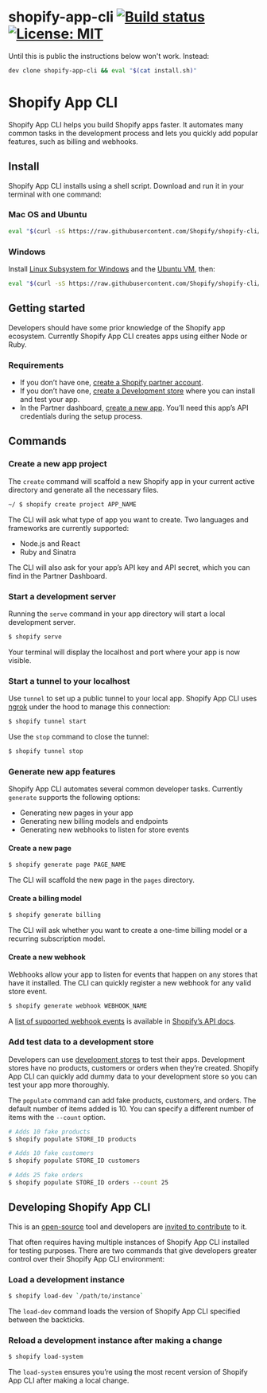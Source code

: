 # shopify-app-cli [![Build status](https://badge.buildkite.com/a27554588a0e537d0ca23984dec9e68a16dc3f5ff41415cb08.svg?branch=master)](https://buildkite.com/shopify/shopify-app-cli)[![License: MIT](https://img.shields.io/badge/License-MIT-green.svg)](LICENSE.md)

Until this is public the instructions below won't work. Instead:
```sh
dev clone shopify-app-cli && eval "$(cat install.sh)"
```

# Shopify App CLI

Shopify App CLI helps you build Shopify apps faster. It automates many common tasks in the development process and lets you quickly add popular features, such as billing and webhooks.

## Install

Shopify App CLI installs using a shell script. Download and run it in your terminal with one command:

### Mac OS and Ubuntu
```sh
eval "$(curl -sS https://raw.githubusercontent.com/Shopify/shopify-cli/master/install.sh)"
```

### Windows
Install [Linux Subsystem for Windows](https://docs.microsoft.com/en-us/windows/wsl/install-win10) and the [Ubuntu VM](https://www.microsoft.com/en-ca/p/ubuntu/9nblggh4msv6), then:

```sh
eval "$(curl -sS https://raw.githubusercontent.com/Shopify/shopify-cli/master/install.sh)"
```

## Getting started

Developers should have some prior knowledge of the Shopify app ecosystem. Currently Shopify App CLI creates apps using either Node or Ruby.

### Requirements

- If you don’t have one, [create a Shopify partner account](https://partners.shopify.com/signup).
- If you don’t have one, [create a Development store](https://help.shopify.com/en/partners/dashboard/development-stores#create-a-development-store) where you can install and test your app.
- In the Partner dashboard, [create a new app](https://help.shopify.com/en/api/tools/partner-dashboard/your-apps#create-a-new-app). You’ll need this app’s API credentials during the setup process.

## Commands

### Create a new app project

The `create` command will scaffold a new Shopify app in your current active directory and generate all the necessary files.

```sh
~/ $ shopify create project APP_NAME
```

The CLI will ask what type of app you want to create. Two languages and frameworks are currently supported:

- Node.js and React
- Ruby and Sinatra

The CLI will also ask for your app’s API key and API secret, which you can find in the Partner Dashboard.

### Start a development server

Running the `serve` command in your app directory will start a local development server.

```sh
$ shopify serve
```

Your terminal will display the localhost and port where your app is now visible.

### Start a tunnel to your localhost

Use `tunnel` to set up a public tunnel to your local app. Shopify App CLI uses [ngrok](https://ngrok.com/) under the hood to manage this connection:

```sh
$ shopify tunnel start
```

Use the `stop` command to close the tunnel:

```sh
$ shopify tunnel stop
```

### Generate new app features

Shopify App CLI automates several common developer tasks. Currently `generate` supports the following options:

- Generating new pages in your app
- Generating new billing models and endpoints
- Generating new webhooks to listen for store events

#### Create a new page

```sh
$ shopify generate page PAGE_NAME
```
The CLI will scaffold the new page in the `pages` directory.

#### Create a billing model

```sh
$ shopify generate billing
```
The CLI will ask whether you want to create a one-time billing model or a recurring subscription model. 

#### Create a new webhook

Webhooks allow your app to listen for events that happen on any stores that have it installed. The CLI can quickly register a new webhook for any valid store event.

```sh
$ shopify generate webhook WEBHOOK_NAME
```

A [list of supported webhook events](https://help.shopify.com/en/api/reference/events/webhook) is available in [Shopify’s API docs](https://help.shopify.com/en/api/getting-started).

### Add test data to a development store

Developers can use [development stores](https://help.shopify.com/en/partners/dashboard/development-stores) to test their apps. Development stores have no products, customers or orders when they’re created. Shopify App CLI can quickly add dummy data to your development store so you can test your app more thoroughly.

The `populate` command can add fake products, customers, and orders. The default number of items added is 10. You can specify a different number of items with the `--count` option.

```sh
# Adds 10 fake products
$ shopify populate STORE_ID products

# Adds 10 fake customers
$ shopify populate STORE_ID customers

# Adds 25 fake orders
$ shopify populate STORE_ID orders --count 25
```

## Developing Shopify App CLI

This is an [open-source](https://github.com/Shopify/shopify-app-cli/blob/master/.github/LICENSE.md) tool and developers are [invited to contribute](https://github.com/Shopify/shopify-app-cli/blob/master/.github/CONTRIBUTING.md) to it.

That often requires having multiple instances of Shopify App CLI installed for testing purposes. There are two commands that give developers greater control over their Shopify App CLI environment:


### Load a development instance

```sh
$ shopify load-dev `/path/to/instance`
```

The `load-dev` command loads the version of Shopify App CLI specified between the backticks.

### Reload a development instance after making a change

```sh
$ shopify load-system
```

The `load-system` ensures you’re using the most recent version of Shopify App CLI after making a local change.